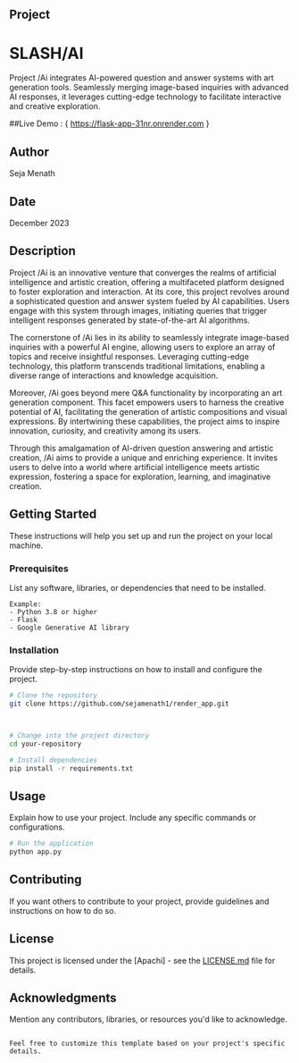 
## Project 

# SLASH/AI

Project /Ai integrates AI-powered question and answer systems with art generation tools. Seamlessly merging image-based inquiries with advanced AI responses, it leverages cutting-edge technology to facilitate interactive and creative exploration.


##Live Demo : { https://flask-app-31nr.onrender.com }


## Author

Seja Menath

## Date

December 2023

## Description



Project /Ai is an innovative venture that converges the realms of artificial intelligence and artistic creation, offering a multifaceted platform designed to foster exploration and interaction. At its core, this project revolves around a sophisticated question and answer system fueled by AI capabilities. Users engage with this system through images, initiating queries that trigger intelligent responses generated by state-of-the-art AI algorithms.

The cornerstone of /Ai lies in its ability to seamlessly integrate image-based inquiries with a powerful AI engine, allowing users to explore an array of topics and receive insightful responses. Leveraging cutting-edge technology, this platform transcends traditional limitations, enabling a diverse range of interactions and knowledge acquisition.

Moreover, /Ai goes beyond mere Q&A functionality by incorporating an art generation component. This facet empowers users to harness the creative potential of AI, facilitating the generation of artistic compositions and visual expressions. By intertwining these capabilities, the project aims to inspire innovation, curiosity, and creativity among its users.

Through this amalgamation of AI-driven question answering and artistic creation, /Ai aims to provide a unique and enriching experience. It invites users to delve into a world where artificial intelligence meets artistic expression, fostering a space for exploration, learning, and imaginative creation.

## Getting Started

These instructions will help you set up and run the project on your local machine.

### Prerequisites

List any software, libraries, or dependencies that need to be installed.

```
Example:
- Python 3.8 or higher
- Flask
- Google Generative AI library
```

### Installation

Provide step-by-step instructions on how to install and configure the project.

```bash
# Clone the repository
git clone https://github.com/sejamenath1/render_app.git



# Change into the project directory
cd your-repository

# Install dependencies
pip install -r requirements.txt
```

## Usage

Explain how to use your project. Include any specific commands or configurations.

```bash
# Run the application
python app.py
```

## Contributing

If you want others to contribute to your project, provide guidelines and instructions on how to do so.

## License

This project is licensed under the [Apachi] - see the [LICENSE.md](LICENSE.md) file for details.

## Acknowledgments

Mention any contributors, libraries, or resources you'd like to acknowledge.

```

Feel free to customize this template based on your project's specific details.
